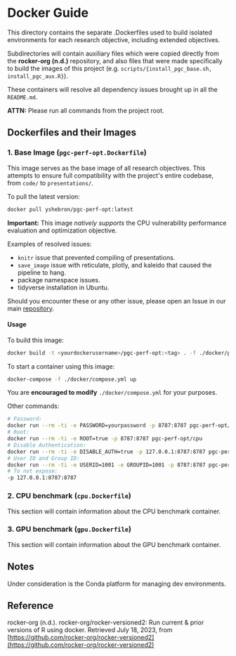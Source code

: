 # Docker Guide

This directory contains the separate .Dockerfiles used to build isolated
environments for each research objective, including extended objectives.

Subdirectories will contain auxiliary files which were copied directly from 
the **rocker-org (n.d.)** repository, and also files that were made specifically
to build the images of this project (e.g. `scripts/{install_pgc_base.sh, install_pgc_aux.R}`).

These containers will resolve all dependency issues brought up in all the `README.md`.

**ATTN:** Please run all commands from the project root.

## Dockerfiles and their Images

### 1. Base Image (`pgc-perf-opt.Dockerfile`)

This image serves as the base image of all research objectives. This attempts to ensure full
compatibility with the project's entire codebase, from `code/` to `presentations/`.

To pull the latest version:

```bash
docker pull yshebron/pgc-perf-opt:latest
```

**Important:** This image *natively supports* the CPU vulnerability performance evaluation and optimization objective.

Examples of resolved issues:

- `knitr` issue that prevented compiling of presentations.
- `save_image` issue with reticulate, plotly, and kaleido that caused the pipeline to hang.
- package namespace issues.
- tidyverse installation in Ubuntu.

Should you encounter these or any other issue, please open an Issue in our main
[repository](https://github.com/PGCInternship2023/pgc-perf-opt).

#### Usage

To build this image:

```bash
docker build -t <yourdockerusername>/pgc-perf-opt:<tag> . -f ./docker/pgc-perf-opt.Dockerfile
```

To start a container using this image:

```bash
docker-compose -f ./docker/compose.yml up
```

You are **encouraged to modify** `./docker/compose.yml` for your purposes.

Other commands:

```bash
# Password:
docker run --rm -ti -e PASSWORD=yourpassword -p 8787:8787 pgc-perf-opt/cpu
# Root:
docker run --rm -ti -e ROOT=true -p 8787:8787 pgc-perf-opt/cpu
# Disable Authentication:
docker run --rm -ti -e DISABLE_AUTH=true -p 127.0.0.1:8787:8787 pgc-perf-opt/cpu
# User ID and Group ID:
docker run --rm -ti -e USERID=1001 -e GROUPID=1001 -p 8787:8787 pgc-perf-opt/cpu
# To not expose:
-p 127.0.0.1:8787:8787
```

### 2. CPU benchmark (`cpu.Dockerfile`)

This section will contain information about the CPU benchmark container.

### 3. GPU benchmark (`gpu.Dockerfile`)

This section will contain information about the GPU benchmark container.

## Notes

Under consideration is the Conda platform for managing dev environments.

## Reference

rocker-org (n.d.). rocker-org/rocker-versioned2: Run current & prior versions of R using docker.
Retrieved July 18, 2023, from [https://github.com/rocker-org/rocker-versioned2](https://github.com/rocker-org/rocker-versioned2)
